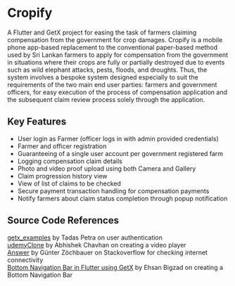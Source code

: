 # Cropify

A Flutter and GetX project for easing the task of farmers claiming compensation from the government for crop damages. Cropify is a mobile phone app-based replacement to the conventional paper-based method used by Sri Lankan farmers to apply for compensation from the government in situations where their crops are fully or partially destroyed due to events such as wild elephant attacks, pests, floods, and droughts. Thus, the system involves a bespoke system designed especially to suit the requirements of the two main end user parties: farmers and government officers, for easy execution of the process of compensation application and the subsequent claim review process solely through the application.

## Key Features
- User login as Farmer (officer logs in with admin provided credentials)
- Farmer and officer registration
- Guaranteeing of a single user account per government registered farm
- Logging compensation claim details
- Photo and video proof upload using both Camera and Gallery
- Claim progression history view
- View of list of claims to be checked
- Secure payment transaction handling for compensation payments
- Notify farmers about claim status completion through popup notification

## Source Code References

[getx_examples](https://github.com/tadaspetra/getx_examples/tree/master/todo_app) by Tadas Petra on user authentication <br>
[udemyClone](https://github.com/abhishh1/udemyClone/blob/BetaTest/lib/Services/Videosettings.dart) by Abhishek Chavhan on creating a video player <br>
[Answer](https://stackoverflow.com/questions/49648022/check-whether-there-is-an-internet-connection-available-on-flutter-app) by Günter Zöchbauer on Stackoverflow for checking internet connectivity  <br>
[Bottom Navigation Bar in Flutter using GetX](https://medium.com/teamartisans/bottom-navigation-bar-in-flutter-using-getx-a59f274b616c) by Ehsan Bigzad on creating a Bottom Navigation Bar <br>

